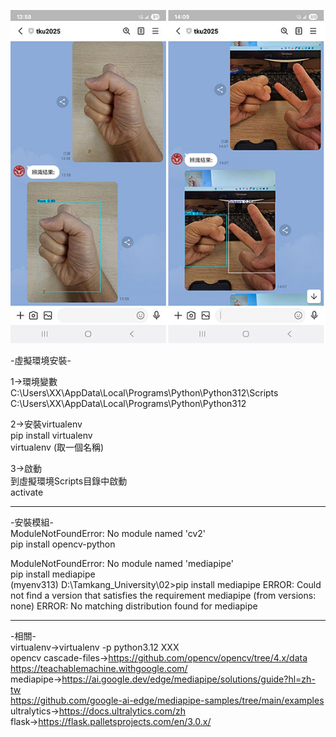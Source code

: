 ![image](demo.jpg)  

-虛擬環境安裝-  
  
1->環境變數  
C:\Users\XX\AppData\Local\Programs\Python\Python312\Scripts  
C:\Users\XX\AppData\Local\Programs\Python\Python312  
  
2->安裝virtualenv  
pip install virtualenv  
virtualenv (取一個名稱)  
  
3->啟動  
到虛擬環境Scripts目錄中啟動  
activate  

------------------------------------------------------------------------------  

-安裝模組-  
ModuleNotFoundError: No module named 'cv2'  
pip install opencv-python  

ModuleNotFoundError: No module named 'mediapipe'  
pip install mediapipe  
(myenv313) D:\Tamkang_University\02>pip install mediapipe
ERROR: Could not find a version that satisfies the requirement mediapipe (from versions: none)
ERROR: No matching distribution found for mediapipe




------------------------------------------------------------------------------  

-相關-  
virtualenv->virtualenv -p python3.12 XXX  
opencv cascade-files->https://github.com/opencv/opencv/tree/4.x/data  
https://teachablemachine.withgoogle.com/  
mediapipe->https://ai.google.dev/edge/mediapipe/solutions/guide?hl=zh-tw  
https://github.com/google-ai-edge/mediapipe-samples/tree/main/examples  
ultralytics->https://docs.ultralytics.com/zh  
flask->https://flask.palletsprojects.com/en/3.0.x/  



